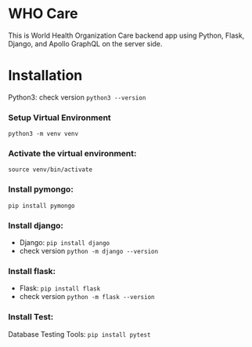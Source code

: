 # WHO Care 

This is World Health Organization Care backend app using Python, Flask, Django, and Apollo GraphQL on the server side. 

# Installation 

Python3: 
check version `python3 --version`

### Setup Virtual Environment 
`python3 -m venv venv`

### Activate the virtual environment:
`source venv/bin/activate`

### Install pymongo:
`pip install pymongo`

### Install django:
- Django: `pip install django` 
- check version `python -m django --version`

### Install flask:
- Flask: `pip install flask` 
- check version `python -m flask --version`

### Install Test:
Database Testing Tools: `pip install pytest`